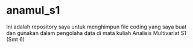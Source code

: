 # anamul_s1
Ini adalah repository saya untuk menghimpun file coding yang saya buat dan gunakan dalam pengolaha data di mata kuliah Analisis Multivariat S1 (Smt 6)
